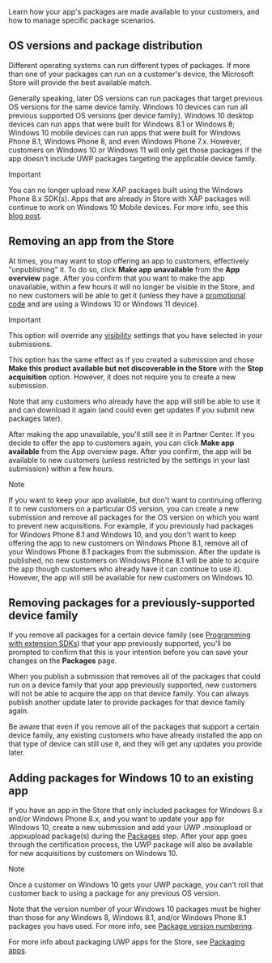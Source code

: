 Learn how your app's packages are made available to your customers, and how to manage specific package scenarios.

## OS versions and package distribution

Different operating systems can run different types of packages. If more than one of your packages can run on a customer's device, the Microsoft Store will provide the best available match.

Generally speaking, later OS versions can run packages that target previous OS versions for the same device family. Windows 10 devices can run all previous supported OS versions (per device family). Windows 10 desktop devices can run apps that were built for Windows 8.1 or Windows 8; Windows 10 mobile devices can run apps that were built for Windows Phone 8.1, Windows Phone 8, and even Windows Phone 7.x. However, customers on Windows 10 or Windows 11 will only get those packages if the app doesn't include UWP packages targeting the applicable device family.

> [!IMPORTANT]
> You can no longer upload new XAP packages built using the Windows Phone 8.x SDK(s). Apps that are already in Store with XAP packages will continue to work on Windows 10 Mobile devices. For more info, see this [blog post](https://blogs.windows.com/windowsdeveloper/2018/08/20/important-dates-regarding-apps-with-windows-phone-8-x-and-earlier-and-windows-8-8-1-packages-submitted-to-microsoft-store).

## Removing an app from the Store

At times, you may want to stop offering an app to customers, effectively "unpublishing" it. To do so, click **Make app unavailable** from the **App overview** page. After you confirm that you want to make the app unavailable, within a few hours it will no longer be visible in the Store, and no new customers will be able to get it (unless they have a [promotional code](/windows/uwp/publish/generate-promotional-codes) and are using a Windows 10 or Windows 11 device).

> [!IMPORTANT]
> This option will override any [visibility](../../../apps/publish/publish-your-app/visibility-options.md#discoverability) settings that you have selected in your submissions.

This option has the same effect as if you created a submission and chose **Make this product available but not discoverable in the Store** with the **Stop acquisition** option. However, it does not require you to create a new submission.

Note that any customers who already have the app will still be able to use it and can download it again (and could even get updates if you submit new packages later).

After making the app unavailable, you'll still see it in Partner Center. If you decide to offer the app to customers again, you can click **Make app available** from the App overview page. After you confirm, the app will be available to new customers (unless restricted by the settings in your last submission) within a few hours.

> [!NOTE]
> If you want to keep your app available, but don't want to continuing offering it to new customers on a particular OS version, you can create a new submission and remove all packages for the OS version on which you want to prevent new acquisitions. For example, if you previously had packages for Windows Phone 8.1 and Windows 10, and you don't want to keep offering the app to new customers on Windows Phone 8.1, remove all of your Windows Phone 8.1 packages from the submission. After the update is published, no new customers on Windows Phone 8.1 will be able to acquire the app though customers who already have it can continue to use it). However, the app will still be available for new customers on Windows 10.

## Removing packages for a previously-supported device family

If you remove all packages for a certain device family (see [Programming with extension SDKs](/uwp/extension-sdks/device-families-overview)) that your app previously supported, you'll be prompted to confirm that this is your intention before you can save your changes on the **Packages** page.

When you publish a submission that removes all of the packages that could run on a device family that your app previously supported, new customers will not be able to acquire the app on that device family. You can always publish another update later to provide packages for that device family again.

Be aware that even if you remove all of the packages that support a certain device family, any existing customers who have already installed the app on that type of device can still use it, and they will get any updates you provide later.

## Adding packages for Windows 10 to an existing app

If you have an app in the Store that only included packages for Windows 8.x and/or Windows Phone 8.x, and you want to update your app for Windows 10, create a new submission and add your UWP .msixupload or .appxupload package(s) during the [Packages](../../../apps/publish/publish-your-app/upload-app-packages.md) step. After your app goes through the certification process, the UWP package will also be available for new acquisitions by customers on Windows 10.

> [!NOTE]
> Once a customer on Windows 10 gets your UWP package, you can't roll that customer back to using a package for any previous OS version.

Note that the version number of your Windows 10 packages must be higher than those for any Windows 8, Windows 8.1, and/or Windows Phone 8.1 packages you have used. For more info, see [Package version numbering](../../../apps/publish/publish-your-app/package-version-numbering.md).

For more info about packaging UWP apps for the Store, see [Packaging apps](/windows/uwp/packaging/).
